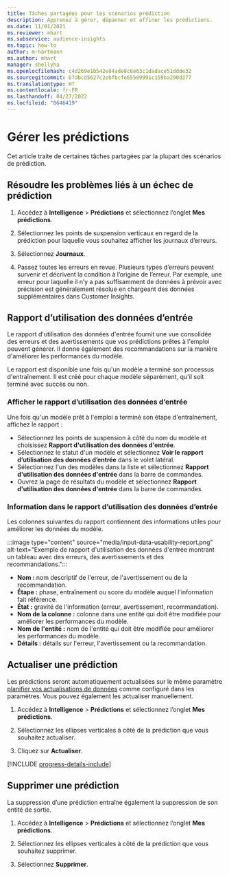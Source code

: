 ```yaml
---
title: Tâches partagées pour les scénarios prédiction
description: Apprenez à gérer, dépanner et affiner les prédictions.
ms.date: 11/01/2021
ms.reviewer: mhart
ms.subservice: audience-insights
ms.topic: how-to
author: m-hartmann
ms.author: mhart
manager: shellyha
ms.openlocfilehash: c4d269e1b542e84ade8c6e63c1dadace51ddde32
ms.sourcegitcommit: b7dbcd5627c2ebfbcfe65589991c159ba290d377
ms.translationtype: HT
ms.contentlocale: fr-FR
ms.lasthandoff: 04/27/2022
ms.locfileid: "8646419"
---
```

# <a name="manage-predictions"></a>Gérer les prédictions

Cet article traite de certaines tâches partagées par la plupart des scénarios de prédiction.

## <a name="troubleshoot-a-failed-prediction"></a>Résoudre les problèmes liés à un échec de prédiction

1. Accédez à **Intelligence** > **Prédictions** et sélectionnez l’onglet **Mes prédictions**.

1. Sélectionnez les points de suspension verticaux en regard de la prédiction pour laquelle vous souhaitez afficher les journaux d’erreurs.

1. Sélectionnez **Journaux**.

1. Passez toutes les erreurs en revue. Plusieurs types d’erreurs peuvent survenir et décrivent la condition à l’origine de l’erreur. Par exemple, une erreur pour laquelle il n’y a pas suffisamment de données à prévoir avec précision est généralement résolue en chargeant des données supplémentaires dans Customer Insights.

## <a name="input-data-usability-report"></a>Rapport d’utilisation des données d’entrée

Le rapport d'utilisation des données d'entrée fournit une vue consolidée des erreurs et des avertissements que vos prédictions prêtes à l'emploi peuvent générer. Il donne également des recommandations sur la manière d'améliorer les performances du modèle.

Le rapport est disponible une fois qu'un modèle a terminé son processus d'entraînement. Il est créé pour chaque modèle séparément, qu'il soit terminé avec succès ou non.

### <a name="view-the-input-data-usability-report"></a>Afficher le rapport d’utilisation des données d’entrée

Une fois qu'un modèle prêt à l'emploi a terminé son étape d'entraînement, affichez le rapport :
- Sélectionnez les points de suspension à côté du nom du modèle et choisissez **Rapport d'utilisation des données d'entrée**.
- Sélectionnez le statut d'un modèle et sélectionnez **Voir le rapport d’utilisation des données d’entrée** dans le volet latéral.
- Sélectionnez l'un des modèles dans la liste et sélectionnez **Rapport d'utilisation des données d'entrée** dans la barre de commandes.
- Ouvrez la page de résultats du modèle et sélectionnez **Rapport d'utilisation des données d'entrée** dans la barre de commandes.

### <a name="information-in-the-input-data-usability-report"></a>Information dans le rapport d’utilisation des données d’entrée

Les colonnes suivantes du rapport contiennent des informations utiles pour améliorer les données du modèle.

:::image type="content" source="media/input-data-usability-report.png" alt-text="Exemple de rapport d'utilisation des données d'entrée montrant un tableau avec des erreurs, des avertissements et des recommandations.":::

- **Nom :** nom descriptif de l'erreur, de l'avertissement ou de la recommandation.
- **Étape :** phase, entraînement ou score du modèle auquel l'information fait référence.
- **État :** gravité de l'information (erreur, avertissement, recommandation).
- **Nom de la colonne :** colonne dans une entité qui doit être modifiée pour améliorer les performances du modèle.
- **Nom de l'entité :** nom de l'entité qui doit être modifiée pour améliorer les performances du modèle.
- **Détails :** détails sur l'erreur, l'avertissement ou la recommandation.

## <a name="refresh-a-prediction"></a>Actualiser une prédiction

Les prédictions seront automatiquement actualisées sur le même paramètre [planifier vos actualisations de données](system.md#schedule-tab) comme configuré dans les paramètres. Vous pouvez également les actualiser manuellement.

1. Accédez à **Intelligence** > **Prédictions** et sélectionnez l’onglet **Mes prédictions**.

1. Sélectionnez les ellipses verticales à côté de la prédiction que vous souhaitez actualiser.

1. Cliquez sur **Actualiser**.

[!INCLUDE [progress-details-include](includes/progress-details-pane.md)]

## <a name="delete-a-prediction"></a>Supprimer une prédiction

La suppression d’une prédiction entraîne également la suppression de son entité de sortie.

1. Accédez à **Intelligence** > **Prédictions** et sélectionnez l’onglet **Mes prédictions**.

1. Sélectionnez les ellipses verticales à côté de la prédiction que vous souhaitez supprimer.

1. Sélectionnez **Supprimer**.
